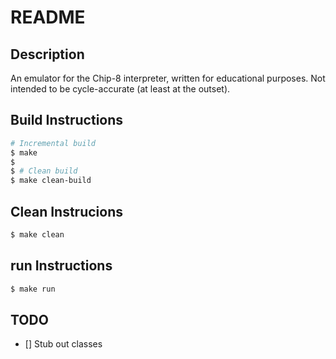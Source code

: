 # README

## Description

An emulator for the Chip-8 interpreter, written for educational purposes. Not
intended to be cycle-accurate (at least at the outset).

## Build Instructions

```bash
# Incremental build
$ make
$
$ # Clean build
$ make clean-build
```

## Clean Instrucions

```bash
$ make clean
```

## run Instructions

```bash
$ make run
```

## TODO

* [] Stub out classes
